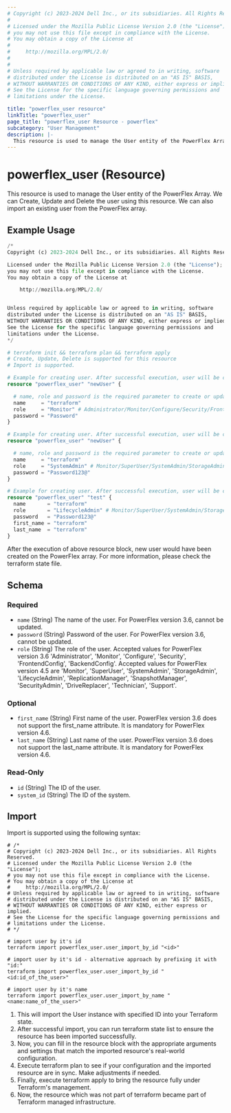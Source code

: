 ```yaml
---
# Copyright (c) 2023-2024 Dell Inc., or its subsidiaries. All Rights Reserved.
# 
# Licensed under the Mozilla Public License Version 2.0 (the "License");
# you may not use this file except in compliance with the License.
# You may obtain a copy of the License at
# 
#     http://mozilla.org/MPL/2.0/
# 
# 
# Unless required by applicable law or agreed to in writing, software
# distributed under the License is distributed on an "AS IS" BASIS,
# WITHOUT WARRANTIES OR CONDITIONS OF ANY KIND, either express or implied.
# See the License for the specific language governing permissions and
# limitations under the License.

title: "powerflex_user resource"
linkTitle: "powerflex_user"
page_title: "powerflex_user Resource - powerflex"
subcategory: "User Management"
description: |-
  This resource is used to manage the User entity of the PowerFlex Array. We can Create, Update and Delete the user using this resource. We can also import an existing user from the PowerFlex array.
---
```


# powerflex_user (Resource)

This resource is used to manage the User entity of the PowerFlex Array. We can Create, Update and Delete the user using this resource. We can also import an existing user from the PowerFlex array.

## Example Usage

```terraform
/*
Copyright (c) 2023-2024 Dell Inc., or its subsidiaries. All Rights Reserved.

Licensed under the Mozilla Public License Version 2.0 (the "License");
you may not use this file except in compliance with the License.
You may obtain a copy of the License at

    http://mozilla.org/MPL/2.0/


Unless required by applicable law or agreed to in writing, software
distributed under the License is distributed on an "AS IS" BASIS,
WITHOUT WARRANTIES OR CONDITIONS OF ANY KIND, either express or implied.
See the License for the specific language governing permissions and
limitations under the License.
*/

# terraform init && terraform plan && terraform apply
# Create, Update, Delete is supported for this resource
# Import is supported.

# Example for creating user. After successful execution, user will be created with Monitor role. Below example works for PowerFlex version 3.6.
resource "powerflex_user" "newUser" {

  # name, role and password is the required parameter to create or update. Only role can be updated.
  name     = "terraform"
  role     = "Monitor" # Administrator/Monitor/Configure/Security/FrontendConfig/BackendConfig
  password = "Password"
}

# Example for creating user. After successful execution, user will be created with SystemAdmin role. Below example works for PowerFlex version 4.5.
resource "powerflex_user" "newUser" {

  # name, role and password is the required parameter to create or update. first_name and last_name are optional parameters in PowerFlex version 4.5.
  name     = "terraform"
  role     = "SystemAdmin" # Monitor/SuperUser/SystemAdmin/StorageAdmin/LifecycleAdmin/ReplicationManager/SnapshotManager/SecurityAdmin/DriveReplacer/Technician/Support
  password = "Password123@"
}

# Example for creating user. After successful execution, user will be created with LifecycleAdmin role. Below example works for PowerFlex version 4.6.
resource "powerflex_user" "test" {
  name       = "terraform"
  role       = "LifecycleAdmin" # Monitor/SuperUser/SystemAdmin/StorageAdmin/LifecycleAdmin/ReplicationManager/SnapshotManager/SecurityAdmin/DriveReplacer/Technician/Support
  password   = "Password123@"
  first_name = "terraform"
  last_name  = "terraform"
}
```

After the execution of above resource block, new user would have been created on the PowerFlex array. For more information, please check the terraform state file.

<!-- schema generated by tfplugindocs -->
## Schema

### Required

- `name` (String) The name of the user. For PowerFlex version 3.6, cannot be updated.
- `password` (String) Password of the user. For PowerFlex version 3.6, cannot be updated.
- `role` (String) The role of the user. Accepted values for PowerFlex version 3.6 'Administrator', 'Monitor', 'Configure', 'Security', 'FrontendConfig', 'BackendConfig'. Accepted values for PowerFlex version 4.5 are 'Monitor', 'SuperUser', 'SystemAdmin', 'StorageAdmin', 'LifecycleAdmin', 'ReplicationManager', 'SnapshotManager', 'SecurityAdmin', 'DriveReplacer', 'Technician', 'Support'.

### Optional

- `first_name` (String) First name of the user. PowerFlex version 3.6 does not support the first_name attribute. It is mandatory for PowerFlex version 4.6.
- `last_name` (String) Last name of the user. PowerFlex version 3.6 does not support the last_name attribute. It is mandatory for PowerFlex version 4.6.

### Read-Only

- `id` (String) The ID of the user.
- `system_id` (String) The ID of the system.

## Import

Import is supported using the following syntax:

```shell
# /*
# Copyright (c) 2023-2024 Dell Inc., or its subsidiaries. All Rights Reserved.
# Licensed under the Mozilla Public License Version 2.0 (the "License");
# you may not use this file except in compliance with the License.
# You may obtain a copy of the License at
#     http://mozilla.org/MPL/2.0/
# Unless required by applicable law or agreed to in writing, software
# distributed under the License is distributed on an "AS IS" BASIS,
# WITHOUT WARRANTIES OR CONDITIONS OF ANY KIND, either express or implied.
# See the License for the specific language governing permissions and
# limitations under the License.
# */

# import user by it's id
terraform import powerflex_user.user_import_by_id "<id>"

# import user by it's id - alternative approach by prefixing it with "id:"
terraform import powerflex_user.user_import_by_id "<id:id_of_the_user>"

# import user by it's name
terraform import powerflex_user.user_import_by_name "<name:name_of_the_user>"
```

1. This will import the User instance with specified ID into your Terraform state.
2. After successful import, you can run terraform state list to ensure the resource has been imported successfully.
3. Now, you can fill in the resource block with the appropriate arguments and settings that match the imported resource's real-world configuration.
4. Execute terraform plan to see if your configuration and the imported resource are in sync. Make adjustments if needed.
5. Finally, execute terraform apply to bring the resource fully under Terraform's management.
6. Now, the resource which was not part of terraform became part of Terraform managed infrastructure.